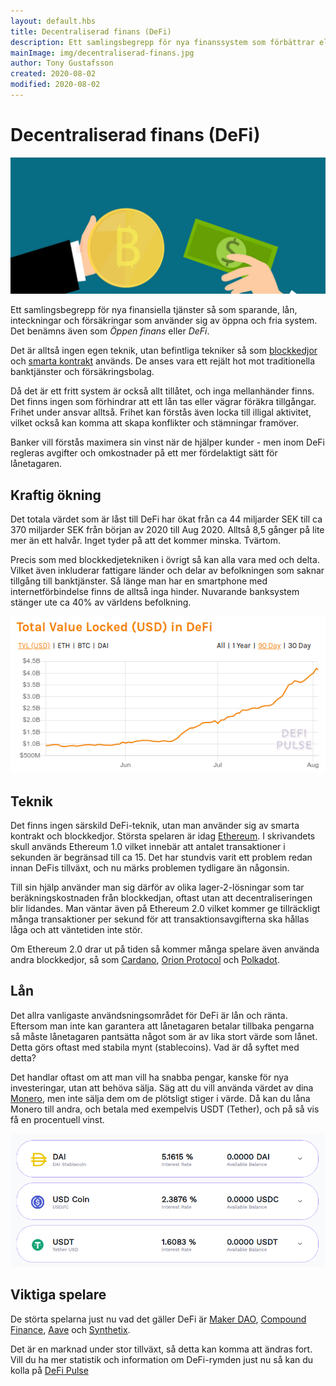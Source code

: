 ```yaml
---
layout: default.hbs
title: Decentraliserad finans (DeFi)
description: Ett samlingsbegrepp för nya finanssystem som förbättrar eller ersätter banktjänster med öppna och fria system - med hjälp av blockkedjor och smarta kontrakt.
mainImage: img/decentraliserad-finans.jpg
author: Tony Gustafsson
created: 2020-08-02
modified: 2020-08-02
---
```


# Decentraliserad finans (DeFi)

![Decentraliserad finans](../img/decentraliserad-finans.jpg 'Decentraliserad finans')

Ett samlingsbegrepp för nya finansiella tjänster så som sparande, lån, inteckningar och försäkringar som använder sig av öppna och fria system. Det benämns även som _Öppen finans_ eller _DeFi_.

Det är alltså ingen egen teknik, utan befintliga tekniker så som [blockkedjor](/tekniker/blockkedjor.html) och [smarta kontrakt](/tekniker/smarta-kontrakt.html) används. De anses vara ett rejält hot mot traditionella banktjänster och försäkringsbolag.

Då det är ett fritt system är också allt tillåtet, och inga mellanhänder finns. Det finns ingen som förhindrar att ett lån tas eller vägrar föräkra tillgångar. Frihet under ansvar alltså. Frihet kan förstås även locka till illigal aktivitet, vilket också kan komma att skapa konflikter och stämningar framöver.

Banker vill förstås maximera sin vinst när de hjälper kunder - men inom DeFi regleras avgifter och omkostnader på ett mer fördelaktigt sätt för lånetagaren.

## Kraftig ökning

Det totala värdet som är låst till DeFi har ökat från ca 44 miljarder SEK till ca 370 miljarder SEK från början av 2020 till Aug 2020. Alltså 8,5 gånger på lite mer än ett halvår. Inget tyder på att det kommer minska. Tvärtom.

Precis som med blockkedjetekniken i övrigt så kan alla vara med och delta. Vilket även inkluderar fattigare länder och delar av befolkningen som saknar tillgång till banktjänster. Så länge man har en smartphone med internetförbindelse finns de alltså inga hinder. Nuvarande banksystem stänger ute ca 40% av världens befolkning.

![Tillväxten för DeFi](../img/decentraliserad-finans-tillvaxt.png 'Tillväxten för DeFi')

## Teknik

Det finns ingen särskild DeFi-teknik, utan man använder sig av smarta kontrakt och blockkedjor. Största spelaren är idag [Ethereum](/kryptovalutor/ethereum.html). I skrivandets skull används Ethereum 1.0 vilket innebär att antalet transaktioner i sekunden är begränsad till ca 15. Det har stundvis varit ett problem redan innan DeFis tillväxt, och nu märks problemen tydligare än någonsin.

Till sin hjälp använder man sig därför av olika lager-2-lösningar som tar beräkningskostnaden från blockkedjan, oftast utan att decentraliseringen blir lidandes. Man väntar även på Ethereum 2.0 vilket kommer ge tillräckligt många transaktioner per sekund för att transaktionsavgifterna ska hållas låga och att väntetiden inte stör.

Om Ethereum 2.0 drar ut på tiden så kommer många spelare även använda andra blockkedjor, så som [Cardano](/kryptovalutor/cardano.html), [Orion Protocol](https://www.orionprotocol.io/) och [Polkadot](https://polkadot.network/).

## Lån

Det allra vanligaste användsningsområdet för DeFi är lån och ränta. Eftersom man inte kan
garantera att lånetagaren betalar tillbaka pengarna så måste lånetagaren pantsätta något som är av lika stort värde som lånet. Detta görs oftast med stabila mynt (stablecoins). Vad är då syftet med detta?

Det handlar oftast om att man vill ha snabba pengar, kanske för nya investeringar, utan att behöva sälja. Säg att du vill använda värdet av dina [Monero](/kryptovalutor/monero.html), men inte sälja dem om de plötsligt stiger i värde. Då kan du låna Monero till andra, och betala med exempelvis USDT (Tether), och på så vis få en procentuell vinst.

![Lån genom DeFi](../img/decentraliserad-finans-lan.png 'Lån genom DeFi')

## Viktiga spelare

De störta spelarna just nu vad det gäller DeFi är [Maker DAO](https://makerdao.com/), [Compound Finance](https://compound.finance/), [Aave](https://aave.com/) och [Synthetix](https://synthetix.io/).

Det är en marknad under stor tillväxt, så detta kan komma att ändras fort. Vill du ha mer statistik och information om DeFi-rymden just nu så kan du kolla på [DeFi Pulse](https://defipulse.com/)
